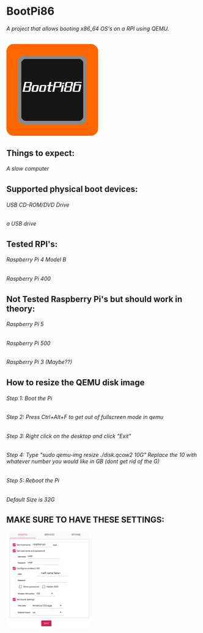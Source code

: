 # BootPi86
<h6>A project that allows booting x86_64 OS's on a RPI using QEMU.</h6>

<img src="BootPi86.png" alt="BootPi86 Logo" width="240" height="240">

<h2>Things to expect:</h2>
<h6>A slow computer</h6>


<h2>Supported physical boot devices:</h2>
<h6>USB CD-ROM/DVD Drive</h6>
<h6>a USB drive</h6>





<h2>Tested RPI's:</h2>
<h6>Raspberry Pi 4 Model B</h6>
<h6>Raspberry Pi 400</h6>


<h2>Not Tested Raspberry Pi's but should work in theory:</h2>
<h6>Raspberry Pi 5</h6>
<h6>Raspberry Pi 500</h6>
<h6>Raspberry Pi 3 (Maybe??)</h6>




<h2>How to resize the QEMU disk image</h2>
<h6>Step 1: Boot the Pi</h6>
<h6>Step 2: Press Ctrl+Alt+F to get out of fullscreen mode in qemu</h6>
<h6>Step 3: Right click on the desktop and click "Exit"</h6>
<h6>Step 4: Type "sudo qemu-img resize ./disk.qcow2 10G" Replace the 10 with whatever number you would like in GB (dont get rid of the G)</h6>
<h6>Step 5: Reboot the Pi</h6>
<h6>Default Size is 32G</h6>




<h2>MAKE SURE TO HAVE THESE SETTINGS:</h2>
<img src="make sure.png" width="218" height="252">
